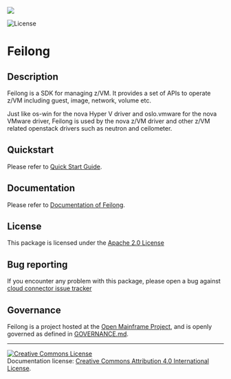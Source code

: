 <!-- SPDX-License-Identifier: CC-BY-4.0 -->

![](https://github.com/openmainframeproject/artwork/raw/master/projects/feilong/feilong-color.svg)

![License](https://img.shields.io/github/license/OpenMainframeProject/feilong)

# Feilong

## Description
Feilong is a SDK for managing z/VM. It provides a set of APIs to operate z/VM including guest, image, network, volume etc.

Just like os-win for the nova Hyper V driver and oslo.vmware for the nova VMware driver, Feilong is used by the nova z/VM driver and other z/VM related openstack drivers such as neutron and ceilometer.

## Quickstart
Please refer to [Quick Start Guide](https://cloudlib4zvm.readthedocs.io/en/latest/quickstart.html).

## Documentation
Please refer to [Documentation of Feilong](https://cloudlib4zvm.readthedocs.io/en/latest/index.html).

## License
This package is licensed under the [Apache 2.0 License](LICENSE)

## Bug reporting
If you encounter any problem with this package, please open a bug against
[cloud connector issue tracker](https://bugs.launchpad.net/python-zvm-sdk/+bug)

## Governance
Feilong is a project hosted at the [Open Mainframe Project](https://openmainframeproject.com), and is openly governed as defined in [GOVERNANCE.md](GOVERNANCE.md).

----
<a rel="license" href="http://creativecommons.org/licenses/by/4.0/"><img alt="Creative Commons License" style="border-width:0" src="https://i.creativecommons.org/l/by/4.0/80x15.png" /></a><br />Documentation license: <a rel="license" href="http://creativecommons.org/licenses/by/4.0/">Creative Commons Attribution 4.0 International License</a>.
